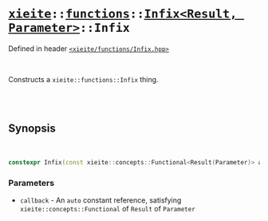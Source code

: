 # [`xieite`](../../../README.md)`::`[`functions`](../../../docs/functions.md)`::`[`Infix<Result, Parameter>`](../../../docs/functions/Infix.md)`::Infix`
Defined in header [`<xieite/functions/Infix.hpp>`](../../../include/xieite/functions/Infix.hpp)

<br/>

Constructs a `xieite::functions::Infix` thing.

<br/><br/>

## Synopsis

<br/>

```cpp
constexpr Infix(const xieite::concepts::Functional<Result(Parameter)> auto& callback) noexcept;
```
### Parameters
- `callback` - An `auto` constant reference, satisfying `xieite::concepts::Functional` of `Result` of `Parameter`